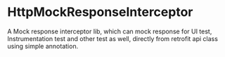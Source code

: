 # HttpMockResponseInterceptor
A Mock response interceptor lib, which can mock response for UI test, Instrumentation test and other test as well, directly from retrofit api class using simple annotation.
